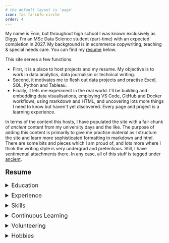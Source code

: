 ```yaml
---
# the default layout is 'page'
icon: fas fa-info-circle
order: 4
---
```


My name is Eoin, but throughout high school I was known exclusively as Diggy. I'm an MSc Data Science student (part-time) with an expected completion in 2027. My background is in ecommerce copywriting, teaching & special needs care. You can find my <a href="#resume">resume</a> below.

This site serves a few functions.

- First, it is a place to host projects and my resume. My objective is to work in data analytics, data journalism or
technical writing.
- Second, it motivates me to flesh out data projects and practise Excel, SQL, Python and Tableau.
- Finally, it lets me experiment in the real world. I'll be building and embedding data visualisations, employing
VS Code, GitHub and Docker workflows, using markdown and HTML, and uncovering lots more things I need to know but haven't yet discovered. Every page and project is a learning experience.

In terms of the content this hosts, I have populated the site with a fair chunk of *ancient* content from my university
days and the like. The purpose of adding this content is primarily to give me practise material as I structure the site and learn more sophisticated formatting in markdown and html. There are some bits and pieces which I am proud of, and lots more where I think the writing style is very undergrad and pretentious. Still, I have sentimental attachments there. In any case, all of this stuff is tagged under <a href="/tags/ancient/">ancient</a>.

<a id="resume"></a>
<h2 style="font-size: 1.5em; font-weight: bold; margin-top: 20px;">Resume</h2>

<details>
<summary style="font-size: 1.3em; font-weight: normal; margin-bottom: 10px; font-family: inherit;">Education</summary>

<div markdown="1">
- **Degree**: BA History and Sociology with Year Abroad  
- **University**: The University of Warwick  
- **Year**: 2012  
- **Grade**: Upper Second-Class Honours (2:1)
</div>

</details>

<details>
<summary style="font-size: 1.3em; font-weight: normal; margin-bottom: 10px; font-family: inherit;">Experience</summary>

<div markdown="1">
- **English, ukulele and football teacher** @ PORG Základní Škola *(Aug 2024 – Jan 2025)*

- **Product Copywriter/Editor – Technical** @ Infosys *(Jul 2022 – Aug 2024)*  
  - Wrote about gadgets, gizmos and games for Currys’ website.  
  - Investigated and corrected supplier info, especially in technical categories.  
  - Go-to copywriter for computing and smart tech.  
  - Edited co-workers’ copy/specs and trained new hires.  
  - Received Infosys ‘Best Language Checker’ award.
</div>

</details>

<details>
<summary style="font-size: 1.3em; font-weight: normal; margin-bottom: 10px; font-family: inherit;">Skills</summary>

<div markdown="1">
- **Programming**: Python, SQL, basic HTML  
- **Tools**: Excel, Git, GitHub, VS Code  
- **Languages**: English (native), French (B2 working proficiency)
</div>

</details>

<details>
<summary style="font-size: 1.3em; font-weight: normal; margin-bottom: 10px; font-family: inherit;">Continuous Learning</summary>

<div markdown="1">
- 📄 [Learn Python 3 Skill Path (Codecademy)](/assets/files/LearnPython3_CodecademySkillPath.pdf)
</div>

</details>

<details>
<summary style="font-size: 1.3em; font-weight: normal; margin-bottom: 10px; font-family: inherit;">Volunteering</summary>

<div markdown="1">
- Creative writing workshops @ *Fighting Words* (2015–18)  
- Contributor to [Shared Future News](https://sharedfuture.news/author/eoindignan/)  
- Charity shop supervisor @ *Oxfam* (2012–15)  
- English tutor @ *NI Community of Refugees and Asylum Seekers* (2012–14)  
- Assisted special needs schemes @ *Fleming Fulton* (2011–15)  
- Volunteer @ *2012 Paralympics*
</div>

</details>

<details>
<summary style="font-size: 1.3em; font-weight: normal; margin-bottom: 10px; font-family: inherit;">Hobbies</summary>

<div markdown="1">
- Wife & Baby
- French & Czech
- Running, Football, Cycling
- Pool
- Ukulele
- Learning
</div>

</details>
